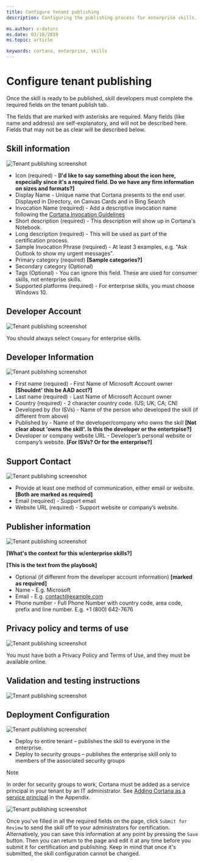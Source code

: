 ```yaml
---
title: Configure tenant publishing
description: Configuring the publishing process for enterprise skills.

ms.author: v-daturc
ms.date: 03/18/2019
ms.topic: article

keywords: cortana, enterprise, skills
---
```


# Configure tenant publishing

Once the skill is ready to be published, skill developers must complete the required fields on the tenant publish tab.

The fields that are marked with asterisks are required. Many fields (like name and address) are self-explanatory, and will not be described here. Fields that may not be as clear will be described below.

## Skill information

![Tenant publishing screenshot](../media/images/TenantPub-08.png)

- Icon (required) - **[I'd like to say something about the icon here, especially since it's a required field. Do we have any firm information on sizes and formats?]**
- Display Name - Unique name that Cortana presents to the end user. Displayed in Directory, on Canvas Cards and in Bing Search
- Invocation Name (required) - Add a descriptive invocation name following the [Cortana Invocation Guidelines](https://docs.microsoft.com/en-us/cortana/skills/cortana-invocation-guidelines)
- Short description (required) - This description will show up in Cortana's Notebook.
- Long description (required) - This will be used as part of the certification process.
- Sample Invocation Phrase (required) - At least 3 examples, e.g. "Ask Outlook to show my urgent messages".
- Primary category (required) **[Sample categories?]**
- Secondary category (Optional)
- Tags (Optional) - You can ignore this field. These are used for consumer skills, not enterprise skills.
- Supported platforms (required) - For enterprise skills, you must choose Windows 10.

## Developer Account

![Tenant publishing screenshot](../media/images/TenantPub-09.png)

You should always select `Company` for enterprise skills.
## Developer Information

![Tenant publishing screenshot](../media/images/TenantPub-07.png)

- First name (required)  - First Name of Microsoft Account owner **[Shouldnt' this be AAD acct?]**
- Last name (required)  - Last Name of Microsoft Account owner
- Country (required) - 2 character country code. (US; UK; CA; CN)
- Developed by (for ISVs) - Name of the person who developed the skill (if different from above)
- Published by - Name of the developer/company who owns the skill **[Not clear about 'owns the skill'. Is this the developer or the entertrpise?]**
- Developer or company website URL - Developer’s personal website or company’s website. **[For ISVs? Or for the enterprise?]**

## Support Contact

![Tenant publishing screenshot](../media/images/TenantPub-06.png)

- Provide at least one method of communication, either email or website. **[Both are marked as required]**
- Email (required) - Support email
- Website URL (required) - Support website or company’s website.

## Publisher information

![Tenant publishing screenshot](../media/images/TenantPub-05.png)

**[What's the context for this w/enterprise skills?]**

**[This is the text from the playbook]**
- Optional (if different from the developer account information) **[marked as required]**
- Name - E.g. Microsoft
- Email - E.g. contact@example.com
- Phone number - Full Phone Number with country code, area code, prefix and line number.  E.g.  +1 (800) 642-7676

## Privacy policy and terms of use

![Tenant publishing screenshot](../media/images/TenantPub-04.png)

You must have both a Privacy Policy and Terms of Use, and they must be available online.

## Validation and testing instructions

![Tenant publishing screenshot](../media/images/TenantPub-01.png)

## Deployment Configuration

![Tenant publishing screenshot](../media/images/TenantPub-03.png)

- Deploy to entire tenant – publishes the skill to everyone in the enterprise.
- Deploy to security groups – publishes the enterprise skill only to members of the associated security groups

>[!NOTE]
>In order for security groups to work, Cortana must be added as a service principal in your tenant by an IT administrator. See [Adding Cortana as a service principal](enterprise-cortana-service-principal.md) in the Appendix.

![Tenant publishing screenshot](../media/images/TenantPub-02.png)

Once you've filled in all the required fields on the page, click `Submit for Review` to send the skill off to your administrators for certification. Alternatively, you can save this information at any point by pressing the `Save` button. Then you can return to the page and edit it at any time before you submit it for certification and publishing. Keep in mind that once it's submitted, the skill configuration cannot be changed.